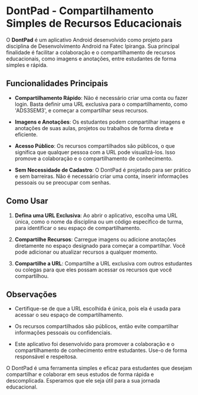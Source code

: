 # DontPad - Compartilhamento Simples de Recursos Educacionais

O **DontPad** é um aplicativo Android desenvolvido como projeto para disciplina de Desenvolvimento Android na Fatec Ipiranga. Sua principal finalidade é facilitar a colaboração e o compartilhamento de recursos educacionais, como imagens e anotações, entre estudantes de forma simples e rápida.

## Funcionalidades Principais

- **Compartilhamento Rápido**: Não é necessário criar uma conta ou fazer login. Basta definir uma URL exclusiva para o compartilhamento, como 'ADS3SEM3', e começar a compartilhar seus recursos.

- **Imagens e Anotações**: Os estudantes podem compartilhar imagens e anotações de suas aulas, projetos ou trabalhos de forma direta e eficiente.

- **Acesso Público**: Os recursos compartilhados são públicos, o que significa que qualquer pessoa com a URL pode visualizá-los. Isso promove a colaboração e o compartilhamento de conhecimento.

- **Sem Necessidade de Cadastro**: O DontPad é projetado para ser prático e sem barreiras. Não é necessário criar uma conta, inserir informações pessoais ou se preocupar com senhas.

## Como Usar

1. **Defina uma URL Exclusiva**: Ao abrir o aplicativo, escolha uma URL única, como o nome da disciplina ou um código específico de turma, para identificar o seu espaço de compartilhamento.

2. **Compartilhe Recursos**: Carregue imagens ou adicione anotações diretamente no espaço designado para começar a compartilhar. Você pode adicionar ou atualizar recursos a qualquer momento.

3. **Compartilhe a URL**: Compartilhe a URL exclusiva com outros estudantes ou colegas para que eles possam acessar os recursos que você compartilhou.

## Observações

- Certifique-se de que a URL escolhida é única, pois ela é usada para acessar o seu espaço de compartilhamento.

- Os recursos compartilhados são públicos, então evite compartilhar informações pessoais ou confidenciais.

- Este aplicativo foi desenvolvido para promover a colaboração e o compartilhamento de conhecimento entre estudantes. Use-o de forma responsável e respeitosa.

O DontPad é uma ferramenta simples e eficaz para estudantes que desejam compartilhar e colaborar em seus estudos de forma rápida e descomplicada. Esperamos que ele seja útil para a sua jornada educacional.
